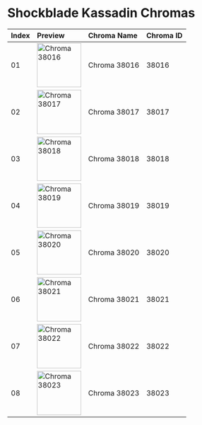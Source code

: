 # Shockblade Kassadin Chromas

| Index | Preview | Chroma Name | Chroma ID |
|:---|:---|:---|:---|
| 01 | <img src='https://raw.communitydragon.org/latest/plugins/rcp-be-lol-game-data/global/default/v1/champion-chroma-images/38/38016.png' alt='Chroma 38016' width='100'> | Chroma 38016 | 38016 |
| 02 | <img src='https://raw.communitydragon.org/latest/plugins/rcp-be-lol-game-data/global/default/v1/champion-chroma-images/38/38017.png' alt='Chroma 38017' width='100'> | Chroma 38017 | 38017 |
| 03 | <img src='https://raw.communitydragon.org/latest/plugins/rcp-be-lol-game-data/global/default/v1/champion-chroma-images/38/38018.png' alt='Chroma 38018' width='100'> | Chroma 38018 | 38018 |
| 04 | <img src='https://raw.communitydragon.org/latest/plugins/rcp-be-lol-game-data/global/default/v1/champion-chroma-images/38/38019.png' alt='Chroma 38019' width='100'> | Chroma 38019 | 38019 |
| 05 | <img src='https://raw.communitydragon.org/latest/plugins/rcp-be-lol-game-data/global/default/v1/champion-chroma-images/38/38020.png' alt='Chroma 38020' width='100'> | Chroma 38020 | 38020 |
| 06 | <img src='https://raw.communitydragon.org/latest/plugins/rcp-be-lol-game-data/global/default/v1/champion-chroma-images/38/38021.png' alt='Chroma 38021' width='100'> | Chroma 38021 | 38021 |
| 07 | <img src='https://raw.communitydragon.org/latest/plugins/rcp-be-lol-game-data/global/default/v1/champion-chroma-images/38/38022.png' alt='Chroma 38022' width='100'> | Chroma 38022 | 38022 |
| 08 | <img src='https://raw.communitydragon.org/latest/plugins/rcp-be-lol-game-data/global/default/v1/champion-chroma-images/38/38023.png' alt='Chroma 38023' width='100'> | Chroma 38023 | 38023 |
